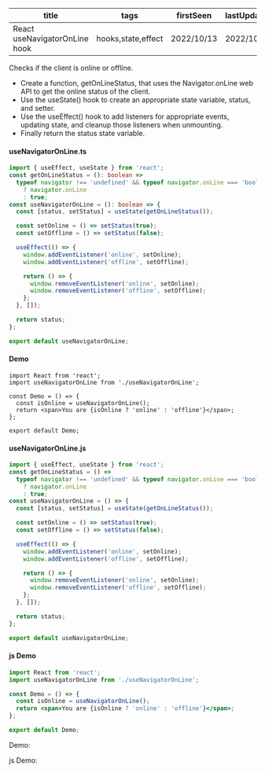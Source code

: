| title                         | tags               | firstSeen  | lastUpdated |
| ----------------------------- | ------------------ | ---------- | ----------- |
| React useNavigatorOnLine hook | hooks,state,effect | 2022/10/13 | 2022/10/13  |

Checks if the client is online or offline.

- Create a function, getOnLineStatus, that uses the Navigator.onLine web API to get the online status of the client.
- Use the useState() hook to create an appropriate state variable, status, and setter.
- Use the useEffect() hook to add listeners for appropriate events, updating state, and cleanup those listeners when unmounting.
- Finally return the status state variable.

#### useNavigatorOnLine.ts

```ts
import { useEffect, useState } from 'react';
const getOnLineStatus = (): boolean =>
  typeof navigator !== 'undefined' && typeof navigator.onLine === 'boolean'
    ? navigator.onLine
    : true;
const useNavigatorOnLine = (): boolean => {
  const [status, setStatus] = useState(getOnLineStatus());

  const setOnline = () => setStatus(true);
  const setOffline = () => setStatus(false);

  useEffect(() => {
    window.addEventListener('online', setOnline);
    window.addEventListener('offline', setOffline);

    return () => {
      window.removeEventListener('online', setOnline);
      window.removeEventListener('offline', setOffline);
    };
  }, []);

  return status;
};

export default useNavigatorOnLine;
```

#### Demo

```tsx | pure
import React from 'react';
import useNavigatorOnLine from './useNavigatorOnLine';

const Demo = () => {
  const isOnline = useNavigatorOnLine();
  return <span>You are {isOnline ? 'online' : 'offline'}</span>;
};

export default Demo;
```

#### useNavigatorOnLine.js

```js
import { useEffect, useState } from 'react';
const getOnLineStatus = () =>
  typeof navigator !== 'undefined' && typeof navigator.onLine === 'boolean'
    ? navigator.onLine
    : true;
const useNavigatorOnLine = () => {
  const [status, setStatus] = useState(getOnLineStatus());

  const setOnline = () => setStatus(true);
  const setOffline = () => setStatus(false);

  useEffect(() => {
    window.addEventListener('online', setOnline);
    window.addEventListener('offline', setOffline);

    return () => {
      window.removeEventListener('online', setOnline);
      window.removeEventListener('offline', setOffline);
    };
  }, []);

  return status;
};

export default useNavigatorOnLine;
```

#### js Demo

```jsx | pure
import React from 'react';
import useNavigatorOnLine from './useNavigatorOnLine';

const Demo = () => {
  const isOnline = useNavigatorOnLine();
  return <span>You are {isOnline ? 'online' : 'offline'}</span>;
};

export default Demo;
```

Demo:

<code src="./Demo.tsx"></code>

js Demo:

<code src="./js/Demo.jsx"></code>

